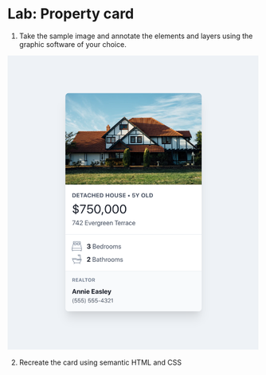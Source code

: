 # Lab: Property card

1. Take the sample image and annotate the elements and layers using the graphic software of your choice.

![Sample image](./sample.png)

2. Recreate the card using semantic HTML and CSS
